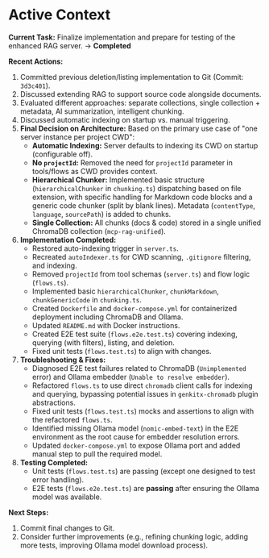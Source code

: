 <!-- Version: 1.1 | Last Updated: 2025-06-06 -->

# Active Context

**Current Task:** Finalize implementation and prepare for testing of the enhanced RAG server. -> **Completed**

**Recent Actions:**
1.  Committed previous deletion/listing implementation to Git (Commit: `3d3c401`).
2.  Discussed extending RAG to support source code alongside documents.
3.  Evaluated different approaches: separate collections, single collection + metadata, AI summarization, intelligent chunking.
4.  Discussed automatic indexing on startup vs. manual triggering.
5.  **Final Decision on Architecture:** Based on the primary use case of "one server instance per project CWD":
    *   **Automatic Indexing:** Server defaults to indexing its CWD on startup (configurable off).
    *   **No `projectId`:** Removed the need for `projectId` parameter in tools/flows as CWD provides context.
    *   **Hierarchical Chunker:** Implemented basic structure (`hierarchicalChunker` in `chunking.ts`) dispatching based on file extension, with specific handling for Markdown code blocks and a generic code chunker (split by blank lines). Metadata (`contentType`, `language`, `sourcePath`) is added to chunks.
    *   **Single Collection:** All chunks (docs & code) stored in a single unified ChromaDB collection (`mcp-rag-unified`).
6.  **Implementation Completed:**
    *   Restored auto-indexing trigger in `server.ts`.
    *   Recreated `autoIndexer.ts` for CWD scanning, `.gitignore` filtering, and indexing.
    *   Removed `projectId` from tool schemas (`server.ts`) and flow logic (`flows.ts`).
    *   Implemented basic `hierarchicalChunker`, `chunkMarkdown`, `chunkGenericCode` in `chunking.ts`.
    *   Created `Dockerfile` and `docker-compose.yml` for containerized deployment including ChromaDB and Ollama.
    *   Updated `README.md` with Docker instructions.
    *   Created E2E test suite (`flows.e2e.test.ts`) covering indexing, querying (with filters), listing, and deletion.
    *   Fixed unit tests (`flows.test.ts`) to align with changes.
7.  **Troubleshooting & Fixes:**
    *   Diagnosed E2E test failures related to ChromaDB (`Unimplemented` error) and Ollama embedder (`Unable to resolve embedder`).
    *   Refactored `flows.ts` to use direct `chromadb` client calls for indexing and querying, bypassing potential issues in `genkitx-chromadb` plugin abstractions.
    *   Fixed unit tests (`flows.test.ts`) mocks and assertions to align with the refactored `flows.ts`.
    *   Identified missing Ollama model (`nomic-embed-text`) in the E2E environment as the root cause for embedder resolution errors.
    *   Updated `docker-compose.yml` to expose Ollama port and added manual step to pull the required model.
8.  **Testing Completed:**
    *   Unit tests (`flows.test.ts`) are passing (except one designed to test error handling).
    *   E2E tests (`flows.e2e.test.ts`) are **passing** after ensuring the Ollama model was available.

**Next Steps:**
1.  Commit final changes to Git.
2.  Consider further improvements (e.g., refining chunking logic, adding more tests, improving Ollama model download process).